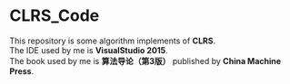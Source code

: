 # CLRS_Code

This repository is some algorithm implements of **CLRS**.  
The IDE used by me is **VisualStudio 2015**.  
The book used by me is **算法导论（第3版）** published by **China Machine Press**.
